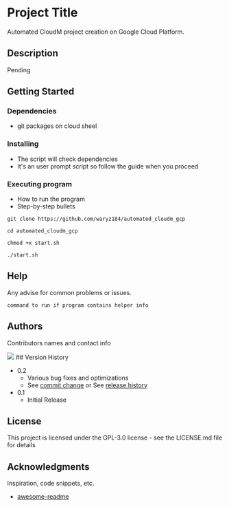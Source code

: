 # Project Title

Automated CloudM project creation on Google Cloud Platform.

## Description

Pending

## Getting Started

### Dependencies

* git packages on cloud sheel

### Installing

* The script will check dependencies
* It's an user prompt script so follow the guide when you proceed
  
### Executing program

* How to run the program
* Step-by-step bullets
```
git clone https://github.com/waryz184/automated_cloudm_gcp
```
```
cd automated_cloudm_gcp
```
```
chmod +x start.sh
```
```
./start.sh
```

## Help

Any advise for common problems or issues.
```
command to run if program contains helper info
```

## Authors

Contributors names and contact info

<img src="https://img.shields.io/badge/LinkedIn-0077B5?style=for-the-badge&logo=linkedin&logoColor=white" href="https://www.linkedin.com/in/noehauchard/"/>
## Version History

* 0.2
    * Various bug fixes and optimizations
    * See [commit change]() or See [release history]()
* 0.1
    * Initial Release

## License

This project is licensed under the GPL-3.0 license - see the LICENSE.md file for details

## Acknowledgments

Inspiration, code snippets, etc.
* [awesome-readme](https://github.com/matiassingers/awesome-readme)
